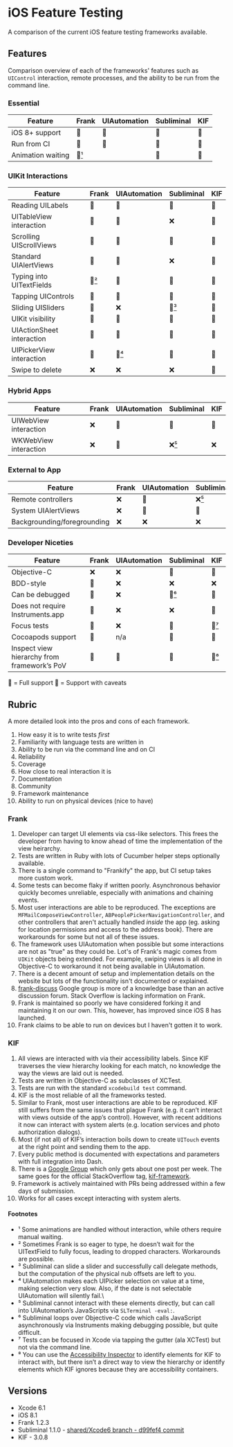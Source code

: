 # iOS Feature Testing

A comparison of the current iOS feature testing frameworks available.

## Features

Comparison overview of each of the frameworks' features such as `UIControl` interaction, remote processes, and the ability to be run from the command line.

### Essential
 
| Feature 	| Frank 	| UIAutomation 	| Subliminal 	| KIF 	|
|---------	|-------	|--------------	|------------	|-----	|
| iOS 8+ support          	| 💚 	| 💚 	| 💚 	| 💚 	|
| Run from CI             	| 💚 	| 💚 	| 💚 	| 💚 	|
| Animation waiting       	| 💛[¹](#footnotes)	|    	| 💚  	| 💚  	|

### UIKit Interactions

| Feature 	| Frank 	| UIAutomation 	| Subliminal 	| KIF 	|
|---------	|-------	|--------------	|------------	|-----	|
| Reading UILabels         	| 💚	| 💚  	| 💚 	| 💚 	|
| UITableView interaction   	| 💚   	| 💚 	| ❌ 	| 💚 	|
| Scrolling UIScrollViews  	| 💚   	| 💚 	| 💚 	| 💚 	|
| Standard UIAlertViews     	| 💚   	| 💚 	| ❌ 	| 💚 	| 
| Typing into UITextFields   	| 💛[²](#footnotes) 	| 💚  	| 💚	| 💚	|
| Tapping UIControls        	| 💚  	| 💚	| 💚	| 💚	|
| Sliding UISliders         	| 💚 	| ❌	| 💛[³](#footnotes)	| 💚 	|
| UIKit visibility          	| 💚 	| 💚	| 💚	| 💚	|
| UIActionSheet interaction 	| 💚 	| 💚 	| 💚 	| 💚 	|
| UIPickerView interaction  	| 💚 	| 💛[⁴](#footnotes)	| 💚 	| 💚 	|
| Swipe to delete           	| ❌ 	| ❌ 	| ❌ 	| 💚 	|

### Hybrid Apps

| Feature 	| Frank 	| UIAutomation 	| Subliminal 	| KIF 	|
|---------	|-------	|--------------	|------------	|-----	|
| UIWebView interaction   	| ❌ 	| 💚 	| 💚 	| 💚 	|
| WKWebView interaction   	| ❌ 	| 💚 	| ❌[⁵](#footnotes) 	| ❌ 	|

### External to App

| Feature 	| Frank 	| UIAutomation 	| Subliminal 	| KIF 	|
|---------	|-------	|--------------	|------------	|-----	|
| Remote controllers          	| ❌ 	| 💚 	| ❌[⁵](#footnotes)	| ❌ 	|
| System UIAlertViews        	| ❌ 	| 💚 	| 💚	| ❌ 	|
| Backgrounding/foregrounding 	| ❌ 	| ❌ 	| ❌	| ❌ 	|

### Developer Niceties

| Feature 	| Frank 	| UIAutomation 	| Subliminal 	| KIF 	|
|---------	|-------	|--------------	|------------	|-----	|
| Objective-C                                 	| ❌ 	| ❌ 	| 💚 	| 💚 	|
| BDD-style                                   	| 💚 	| ❌  	| ❌ 	| ❌ 	|
| Can be debugged                            	| 💚 	| ❌  	| 💛[⁶](#footnotes)	| 💚 	|
| Does not require Instruments.app            	| 💚 	| ❌  	| ❌ 	| 💚 	|
| Focus tests                                 	| 💚 	| ❌    	| 💚 	| 💚[⁷](#footnotes) 	|
| Cocoapods support                           	| 💚 	| n/a 	| 💚 	| 💚 	|
| Inspect view hierarchy from framework’s PoV 	| 💚 	| 💚  	| 💚 	| 💛[⁸](#footnotes) 	|

💚 = Full support
💛 = Support with caveats

## Rubric

A more detailed look into the pros and cons of each framework.

1. How easy it is to write tests *first*
1. Familiarity with language tests are written in
1. Ability to be run via the command line and on CI
1. Reliability
1. Coverage
1. How close to real interaction it is
1. Documentation
1. Community
1. Framework maintenance
1. Ability to run on physical devices (nice to have)

### Frank

1. Developer can target UI elements via css-like selectors. This frees the developer from having to know ahead of time the implementation of the view heirarchy.
1. Tests are written in Ruby with lots of Cucumber helper steps optionally available.
1. There is a single command to "Frankify" the app, but CI setup takes more custom work.
1. Some tests can become flaky if written poorly. Asynchronous behavior quickly becomes unreliable, especially with animations and chaining events.
1. Most user interactions are able to be reproduced. The exceptions are `MFMailComposeViewController`, `ABPeoplePickerNavigationController`, and other controllers that aren't actually handled *inside* the app (eg. asking for location permissions and access to the address book). There are workarounds for some but not all of these issues.
1. The framework uses UIAutomation when possible but some interactions are not as "true" as they could be. Lot's of Frank's magic comes from `UIKit` objects being extended. For example, swiping views is all done in Objective-C to workaround it not being available in UIAutomation.
1. There is a decent amount of setup and implementation details on the website but lots of the functionality isn't documented or explained.
1. [frank-discuss](https://groups.google.com/forum/#!forum/frank-discuss) Google group is more of a knowledge base than an active discussion forum. Stack Overflow is lacking information on Frank.
1. Frank is maintained so poorly we have considered forking it and maintaining it on our own. This, however, has improved since iOS 8 has launched.
1. Frank claims to be able to run on devices but I haven't gotten it to work.

### KIF

1. All views are interacted with via their accessibility labels. Since KIF traverses the view hierarchy looking for each match, no knowledge the way the views are laid out is needed.
1. Tests are written in Objective-C as subclasses of XCTest.
1. Tests are run with the standard `xcodebuild test` command.
1. KIF is the most reliable of all the frameworks tested.
1. Similar to Frank, most user interactions are able to be reproduced. KIF still suffers from the same issues that plague Frank (e.g. it can’t interact with views outside of the app’s control). However, with recent additions it now can interact with system alerts (e.g. location services and photo authorization dialogs).
1. Most (if not all) of KIF’s interaction boils down to create `UITouch` events at the right point and sending them to the app.
1. Every public method is documented with expectations and parameters with full integration into Dash.
1. There is a [Google Group](https://groups.google.com/forum/#!forum/kif-framework) which only gets about one post per week. The same goes for the official StackOverflow tag, [kif-framework](http://stackoverflow.com/questions/tagged/kif-framework). 
1. Framework is actively maintained with PRs being addressed within a few days of submission.
1. Works for all cases except interacting with system alerts.

#### Footnotes

* ¹ Some animations are handled without interaction, while others require manual waiting.
* ² Sometimes Frank is so eager to type, he doesn’t wait for the UITextField to fully focus, leading to dropped characters. Workarounds are possible.
* ³ Subliminal can slide a slider and successfully call delegate methods, but the computation of the physical nub offsets are left to you.
* ⁴ UIAutomation makes each UIPicker selection on value at a time, making selection very slow. Also, if the date is not selectable UIAutomation will silently fail.\
* ⁵ Subliminal cannot interact with these elements directly, but can call into UIAutomation’s JavaScripts via `SLTerminal -eval:`.
* ⁶ Subliminal loops over Objective-C code which calls JavaScript asynchronously via Instruments making debugging possible, but quite difficult.
* ⁷ Tests can be focused in Xcode via tapping the gutter (ala XCTest) but not via the command line.
* ⁸ You can use the [Accessibility Inspector](https://developer.apple.com/library/ios/technotes/TestingAccessibilityOfiOSApps/TestAccessibilityiniOSSimulatorwithAccessibilityInspector/TestAccessibilityiniOSSimulatorwithAccessibilityInspector.html) to identify elements for KIF to interact with, but there isn’t a direct way to view the hierarchy or identify elements which KIF ignores because they are accessibility containers.

## Versions

* Xcode 6.1
* iOS 8.1
* Frank 1.2.3
* Subliminal 1.1.0 - [shared/Xcode6 branch - d99fef4 commit](https://github.com/inkling/Subliminal/commit/d99fef42529589373adc1948aede98aed0fbe9de)
* KIF - 3.0.8
